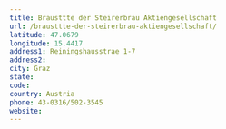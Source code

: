 ```yaml
---
title: Brausttte der Steirerbrau Aktiengesellschaft
url: /brausttte-der-steirerbrau-aktiengesellschaft/
latitude: 47.0679
longitude: 15.4417
address1: Reiningshausstrae 1-7
address2: 
city: Graz
state: 
code: 
country: Austria
phone: 43-0316/502-3545
website: 
---
```


